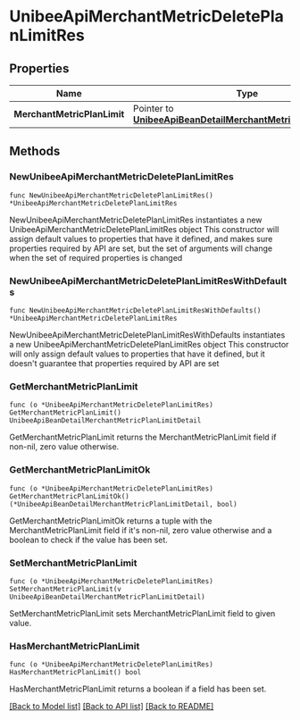 # UnibeeApiMerchantMetricDeletePlanLimitRes

## Properties

Name | Type | Description | Notes
------------ | ------------- | ------------- | -------------
**MerchantMetricPlanLimit** | Pointer to [**UnibeeApiBeanDetailMerchantMetricPlanLimitDetail**](UnibeeApiBeanDetailMerchantMetricPlanLimitDetail.md) |  | [optional] 

## Methods

### NewUnibeeApiMerchantMetricDeletePlanLimitRes

`func NewUnibeeApiMerchantMetricDeletePlanLimitRes() *UnibeeApiMerchantMetricDeletePlanLimitRes`

NewUnibeeApiMerchantMetricDeletePlanLimitRes instantiates a new UnibeeApiMerchantMetricDeletePlanLimitRes object
This constructor will assign default values to properties that have it defined,
and makes sure properties required by API are set, but the set of arguments
will change when the set of required properties is changed

### NewUnibeeApiMerchantMetricDeletePlanLimitResWithDefaults

`func NewUnibeeApiMerchantMetricDeletePlanLimitResWithDefaults() *UnibeeApiMerchantMetricDeletePlanLimitRes`

NewUnibeeApiMerchantMetricDeletePlanLimitResWithDefaults instantiates a new UnibeeApiMerchantMetricDeletePlanLimitRes object
This constructor will only assign default values to properties that have it defined,
but it doesn't guarantee that properties required by API are set

### GetMerchantMetricPlanLimit

`func (o *UnibeeApiMerchantMetricDeletePlanLimitRes) GetMerchantMetricPlanLimit() UnibeeApiBeanDetailMerchantMetricPlanLimitDetail`

GetMerchantMetricPlanLimit returns the MerchantMetricPlanLimit field if non-nil, zero value otherwise.

### GetMerchantMetricPlanLimitOk

`func (o *UnibeeApiMerchantMetricDeletePlanLimitRes) GetMerchantMetricPlanLimitOk() (*UnibeeApiBeanDetailMerchantMetricPlanLimitDetail, bool)`

GetMerchantMetricPlanLimitOk returns a tuple with the MerchantMetricPlanLimit field if it's non-nil, zero value otherwise
and a boolean to check if the value has been set.

### SetMerchantMetricPlanLimit

`func (o *UnibeeApiMerchantMetricDeletePlanLimitRes) SetMerchantMetricPlanLimit(v UnibeeApiBeanDetailMerchantMetricPlanLimitDetail)`

SetMerchantMetricPlanLimit sets MerchantMetricPlanLimit field to given value.

### HasMerchantMetricPlanLimit

`func (o *UnibeeApiMerchantMetricDeletePlanLimitRes) HasMerchantMetricPlanLimit() bool`

HasMerchantMetricPlanLimit returns a boolean if a field has been set.


[[Back to Model list]](../README.md#documentation-for-models) [[Back to API list]](../README.md#documentation-for-api-endpoints) [[Back to README]](../README.md)


